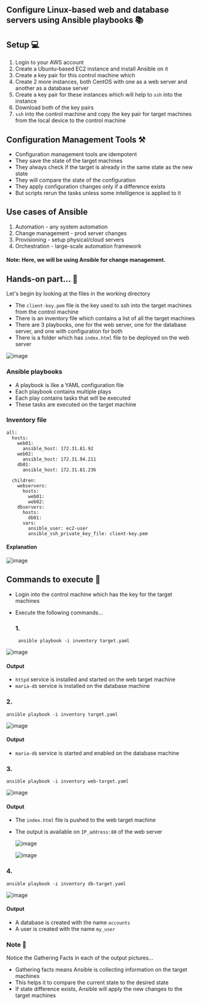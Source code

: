 ## Configure Linux-based web and database servers using Ansible playbooks 📚

## Setup 💻

1. Login to your AWS account
2. Create a Ubuntu-based EC2 instance and install Ansible on it
3. Create a key pair for this control machine which 
4. Create 2 more instances, both CentOS with one as a web server and another as a database server
5. Create a key pair for these instances which will help to ```ssh``` into the instance
2. Download both of the key pairs
3. ```ssh``` into the control machine and copy the key pair for target machines from the local device to the control machine

## Configuration Management Tools ⚒

* Configuration management tools are idempotent
* They save the state of the target machines
* They always check if the target is already in the same state as the new state
* They will compare the state of the configuration 
* They apply configuration changes only if a difference exists
* But scripts rerun the tasks unless some intelligence is applied to it


## Use cases of Ansible

1. Automation - any system automation
2. Change management - prod server changes
3. Provisioning - setup physical/cloud servers
4. Orchestration - large-scale automation framework

#### Note: Here, we will be using Ansible for change management.



## Hands-on part... 👐

Let's begin by looking at the files in the working directory

* The ```client-key.pem``` file is the key used to ssh into the target machines from the control machine
* There is an inventory file which contains a list of all the target machines
* There are 3 playbooks, one for the web server, one for the database server, and one with configuration for both 
* There is a folder which has ```index.html``` file to be deployed on the web server

![image](https://github.com/Vedant-MAHAjan/Database-configuration-with-Ansible/assets/88843623/5850322a-e580-437b-be5a-8d55539fa92e)

### Ansible playbooks

* A playbook is like a YAML configuration file
* Each playbook contains multiple plays
* Each play contains tasks that will be executed 
* These tasks are executed on the target machine

### Inventory file
```
all:
  hosts:
    web01:
      ansible_host: 172.31.81.92
    web02:
      ansible_host: 172.31.94.211
    db01:
      ansible_host: 172.31.81.236

  children:
    webservers:
      hosts:
        web01:
        web02:
    dbservers:
      hosts:
        db01:
      vars:
        ansible_user: ec2-user
        ansible_ssh_private_key_file: client-key.pem
```

#### Explanation

![image](https://github.com/Vedant-MAHAjan/Configuration-Management-with-Ansible/assets/88843623/7f538421-56f8-4b97-a090-13a543c0129b)



## Commands to execute 🔢
 
 * Login into the control machine which has the key for the target machines
 * Execute the following commands...

   ### 1. 
   

        ansible playbook -i inventory target.yaml

![image](https://github.com/Vedant-MAHAjan/Database-configuration-with-Ansible/assets/88843623/d7a50350-6f7e-48db-a3ee-6eeedb450b0e)

#### Output

* ```httpd``` service is installed and started on the web target machine
* ```maria-db``` service is installed on the database machine


### 2. 

    ansible playbook -i inventory target.yaml

![image](https://github.com/Vedant-MAHAjan/Database-configuration-with-Ansible/assets/88843623/cdaa8bd3-8ef8-47d4-a161-b8bf8bf4aa5f)

#### Output

* ```maria-db``` service is started and enabled on the database machine
  
### 3.

    ansible playbook -i inventory web-target.yaml

  ![image](https://github.com/Vedant-MAHAjan/Database-configuration-with-Ansible/assets/88843623/2decdab9-4b75-4c90-96ab-8ed874b05108)

#### Output

* The ```index.html``` file is pushed to the web target machine
* The output is available on ```IP_address:80``` of the web server
  
  ![image](https://github.com/Vedant-MAHAjan/Database-configuration-with-Ansible/assets/88843623/17c779fe-46cf-4260-bc22-831208ea1914)

  ![image](https://github.com/Vedant-MAHAjan/Database-configuration-with-Ansible/assets/88843623/134a4316-1822-44eb-9613-9635bbed02ed)



### 4. 

    ansible playbook -i inventory db-target.yaml


![image](https://github.com/Vedant-MAHAjan/Database-configuration-with-Ansible/assets/88843623/97998e73-1b84-4c76-a749-ef5d15eda184)

#### Output

* A database is created with the name ```accounts```
* A user is created with the name ```my_user```

### Note 📝

Notice the Gathering Facts in each of the output pictures...

* Gathering facts means Ansible is collecting information on the target machines
* This helps it to compare the current state to the desired state
* If state difference exists, Ansible will apply the new changes to the target machines
